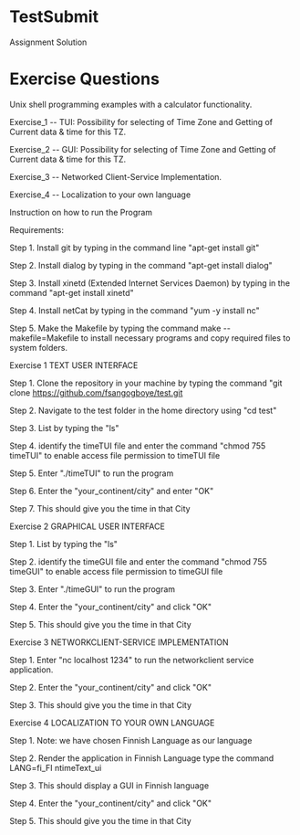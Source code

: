 TestSubmit
==========

Assignment Solution

Exercise Questions
====
Unix shell programming examples with a calculator functionality.

Exercise_1 -- TUI: Possibility for selecting of Time Zone and Getting of Current data & time for this TZ.

Exercise_2 -- GUI: Possibility for selecting of Time Zone and Getting of Current data & time for this TZ.

Exercise_3 -- Networked Client-Service Implementation.

Exercise_4 -- Localization to your own language


Instruction on how to run the Program

Requirements:

Step 1. Install git by typing in the command line "apt-get install git"

Step 2. Install dialog by typing in the command "apt-get install dialog"

Step 3. Install xinetd (Extended Internet Services Daemon) by typing in the command "apt-get install xinetd"

Step 4. Install netCat by typing in the command "yum -y install nc"

Step 5. Make the Makefile by typing the command make --makefile=Makefile to install necessary programs and copy required files to system folders.


Exercise 1 TEXT USER INTERFACE

Step 1. Clone the repository in your machine by typing the command "git clone https://github.com/fsangogboye/test.git

Step 2. Navigate to the test folder in the home directory using "cd test"

Step 3. List by typing the "ls"

Step 4. identify the timeTUI file and enter the command "chmod 755 timeTUI" to enable access file permission to timeTUI file

Step 5. Enter "./timeTUI" to run the program

Step 6. Enter the "your_continent/city" and enter "OK"

Step 7. This should give you the time in that City


Exercise 2 GRAPHICAL USER INTERFACE

Step 1. List by typing the "ls"

Step 2. identify the timeGUI file and enter the command "chmod 755 timeGUI" to enable access file permission to timeGUI file

Step 3. Enter "./timeGUI" to run the program

Step 4. Enter the "your_continent/city" and click "OK"

Step 5. This should give you the time in that City


Exercise 3 NETWORKCLIENT-SERVICE IMPLEMENTATION

Step 1. Enter "nc localhost 1234" to run the networkclient service application.

Step 2. Enter the "your_continent/city" and click "OK"

Step 3. This should give you the time in that City


Exercise 4 LOCALIZATION TO YOUR OWN LANGUAGE

Step 1. Note: we have chosen Finnish Language as our language

Step 2. Render the application in Finnish Language type the command LANG=fi_FI ntimeText_ui

Step 3. This should display a GUI in Finnish language

Step 4. Enter the "your_continent/city" and click "OK"

Step 5. This should give you the time in that City






